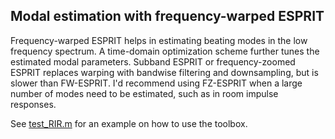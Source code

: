 <h2>Modal estimation with frequency-warped ESPRIT</h2>

<p> Frequency-warped ESPRIT helps in estimating beating modes in the low frequency spectrum. A time-domain optimization scheme further tunes the estimated modal parameters. Subband ESPRIT or frequency-zoomed ESPRIT replaces warping with bandwise filtering and downsampling, but is slower than FW-ESPRIT. I'd recommend using FZ-ESPRIT when a large number of modes need to be estimated, such as in room impulse responses. 

See <a href = "test_RIR.m">test_RIR.m</a> for an example on how to use the toolbox. </p>